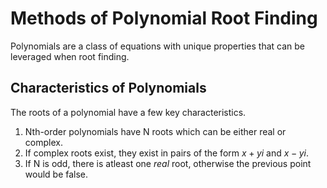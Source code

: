 # Methods of Polynomial Root Finding

Polynomials are a class of equations with unique properties that can be leveraged when root finding.

## Characteristics of Polynomials

The roots of a polynomial have a few key characteristics.

1. Nth-order polynomials have N roots which can be either real or complex.
2. If complex roots exist, they exist in pairs of the form $x + yi$ and $x - yi$.
3. If N is odd, there is atleast one *real* root, otherwise the previous point would be false.




